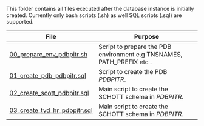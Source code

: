 This folder contains all files executed after the database instance is initially created. Currently only bash scripts (.sh) as well SQL scripts (.sql) are supported. 

| File                                                   | Purpose                                  |
|--------------------------------------------------------|------------------------------------------|
| [00_prepare_env_pdbpitr.sh](00_prepare_env_pdbpitr.sh) | Script to prepare the PDB environment e.g TNSNAMES, PATH_PREFIX etc .       |
| [01_create_pdb_pdbpitr.sql](01_create_pdb_pdbpitr.sql) | Script to create the PDB *PDBPITR*.       |
| [02_create_scott_pdbpitr.sql](02_create_scott_pdbpitr.sql)   | Main script to create the SCHOTT schema in *PDBPITR*. |
| [03_create_tvd_hr_pdbpitr.sql](03_create_tvd_hr_pdbpitr.sql)   | Main script to create the SCHOTT schema in *PDBPITR*. |
